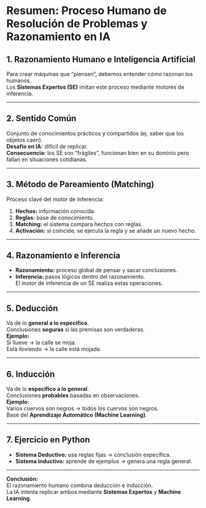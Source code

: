 # Resumen: Proceso Humano de Resolución de Problemas y Razonamiento en IA

## 1. Razonamiento Humano e Inteligencia Artificial
Para crear máquinas que “piensen”, debemos entender cómo razonan los humanos.  
Los **Sistemas Expertos (SE)** imitan este proceso mediante motores de inferencia.

---

## 2. Sentido Común
Conjunto de conocimientos prácticos y compartidos (ej. saber que los objetos caen).  
**Desafío en IA:** difícil de replicar.  
**Consecuencia:** los SE son “frágiles”, funcionan bien en su dominio pero fallan en situaciones cotidianas.

---

## 3. Método de Pareamiento (Matching)
Proceso clave del motor de inferencia:
1. **Hechos:** información conocida.  
2. **Reglas:** base de conocimiento.  
3. **Matching:** el sistema compara hechos con reglas.  
4. **Activación:** si coincide, se ejecuta la regla y se añade un nuevo hecho.

---

## 4. Razonamiento e Inferencia
- **Razonamiento:** proceso global de pensar y sacar conclusiones.  
- **Inferencia:** pasos lógicos dentro del razonamiento.  
El motor de inferencia de un SE realiza estas operaciones.

---

## 5. Deducción
Va de lo **general a lo específico**.  
Conclusiones **seguras** si las premisas son verdaderas.  
**Ejemplo:**  
Si llueve → la calle se moja.  
Está lloviendo → la calle está mojada.

---

## 6. Inducción
Va de lo **específico a lo general**.  
Conclusiones **probables** basadas en observaciones.  
**Ejemplo:**  
Varios cuervos son negros → todos los cuervos son negros.  
Base del **Aprendizaje Automático (Machine Learning)**.

---

## 7. Ejercicio en Python
- **Sistema Deductivo:** usa reglas fijas → conclusión específica.  
- **Sistema Inductivo:** aprende de ejemplos → genera una regla general.

---

**Conclusión:**  
El razonamiento humano combina deducción e inducción.  
La IA intenta replicar ambos mediante **Sistemas Expertos** y **Machine Learning**.
